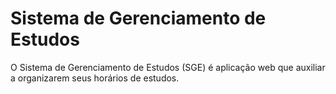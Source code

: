 Sistema de Gerenciamento de Estudos
===================================

O Sistema de Gerenciamento de Estudos (SGE) é aplicação web que auxiliar a organizarem seus horários de estudos.
